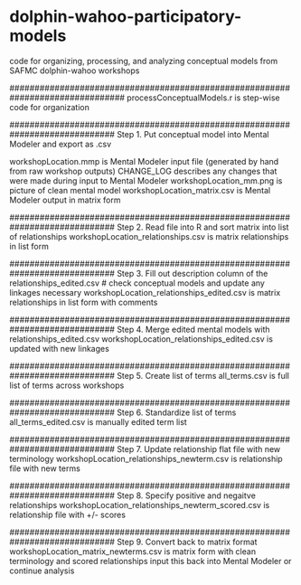 # dolphin-wahoo-participatory-models
code for organizing, processing, and analyzing conceptual models from SAFMC dolphin-wahoo workshops

###############################################################################
processConceptualModels.r is step-wise code for organization

#############################################################################
Step 1. Put conceptual model into Mental Modeler and export as .csv

workshopLocation.mmp is Mental Modeler input file (generated by hand from raw workshop outputs)
CHANGE_LOG describes any changes that were made during input to Mental Modeler
workshopLocation_mm.png is picture of clean mental model
workshopLocation_matrix.csv is Mental Modeler output in matrix form

#############################################################################
Step 2. Read file into R and sort matrix into list of relationships
workshopLocation_relationships.csv is matrix relationships in list form

#############################################################################
Step 3. Fill out description column of the relationships_edited.csv
   	# check conceptual models and update any linkages necessary
workshopLocation_relationships_edited.csv is matrix relationships in list form with comments 

#############################################################################
Step 4. Merge edited mental models with relationships_edited.csv
workshopLocation_relationships_edited.csv is updated with new linkages

#############################################################################
Step 5. Create list of terms
all_terms.csv is full list of terms across workshops

#############################################################################
Step 6. Standardize list of terms
all_terms_edited.csv is manually edited term list

#############################################################################
Step 7. Update relationship flat file with new terminology
workshopLocation_relationships_newterm.csv is relationship file with new terms

#############################################################################
Step 8. Specify positive and negaitve relationships
workshopLocation_relationships_newterm_scored.csv is relationship file with +/- scores

#############################################################################
Step 9. Convert back to matrix format
workshopLocation_matrix_newterms.csv is matrix form with clean terminology and scored relationships
input this back into Mental Modeler or continue analysis





